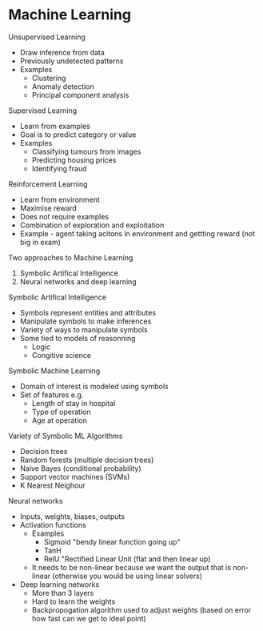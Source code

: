 # Machine Learning


Unsupervised Learning

* Draw inference from data
* Previously undetected patterns
* Examples
  * Clustering
  * Anomaly detection
  * Principal component analysis

Supervised Learning

* Learn from examples
* Goal is to predict category or value
* Examples
  * Classifying tumours from images
  * Predicting housing prices
  * Identifying fraud

Reinforcement Learning

* Learn from environment
* Maximise reward
* Does not require examples
* Combination of exploration and exploitation
* Example - agent taking acitons in environment and gettting reward (not big in exam)


Two approaches to Machine Learning

1. Symbolic Artifical Intelligence
2. Neural networks and deep learning



Symbolic Artifical Intelligence

* Symbols represent entities and attributes
* Manipulate symbols to make inferences
* Variety of ways to manipulate symbols
* Some tied to models of reasonning
  * Logic
  * Congitive science

Symbolic Machine Learning

* Domain of interest is modeled using symbols
* Set of features e.g.
  * Length of stay in hospital
  * Type of operation
  * Age at operation

Variety of Symbolic ML Algorithms

* Decision trees
* Random forests (multiple decision trees)
* Naive Bayes (conditional probability)
* Support vector machines (SVMs)
* K Nearest Neighour

Neural networks

* Inputs, weights, biases, outputs
* Activation functions
  * Examples
    * Sigmoid "bendy linear function going up"
    * TanH
    * RelU "Rectified Linear Unit (flat and then linear up)
  * It needs to be non-linear because we want the output that is non-linear (otherwise you would be using linear solvers)
* Deep learning networks
  * More than 3 layers
  * Hard to learn the weights
  * Backpropogation algorithm used to adjust weights (based on error how fast can we get to ideal point)


